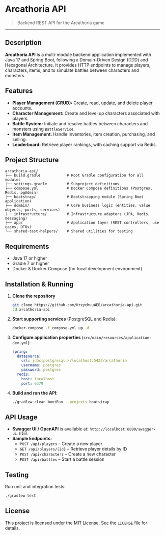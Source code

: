 # Arcathoria API

> Backend REST API for the Arcathoria game

---

## Description

**Arcathoria API** is a multi-module backend application implemented with Java 17 and Spring Boot, following a Domain-Driven Design (DDD) and Hexagonal Architecture. It provides HTTP endpoints to manage players, characters, items, and to simulate battles between characters and monsters.

## Features

- **Player Management (CRUD):** Create, read, update, and delete player accounts.
- **Character Management:** Create and level up characters associated with players.
- **Battle System:** Initiate and resolve battles between characters and monsters using `BattleService`.
- **Item Management:** Handle inventories, item creation, purchasing, and selling.
- **Leaderboard:** Retrieve player rankings, with caching support via Redis.

## Project Structure

```
arcathoria-api/
├── build.gradle            # Root Gradle configuration for all modules
├── settings.gradle         # Subproject definitions
├── compose.yml             # Docker Compose definitions (Postgres, Redis, pgAdmin)
├── bootstrap/              # Bootstrapping module (Spring Boot application)
├── domain/                 # Core business logic (entities, value objects, ports, services)
├── infrastructure/         # Infrastructure adapters (JPA, Redis, messaging)
├── app/                    # Application layer (REST controllers, use cases, DTOs)
└── shared-test-helpers/    # Shared utilities for testing
```

## Requirements

- Java 17 or higher
- Gradle 7 or higher
- Docker & Docker Compose (for local development environment)

## Installation & Running

1. **Clone the repository**
   ```bash
   git clone https://github.com/KrzychuuWEB/arcathoria-api.git
   cd arcathoria-api
   ```

2. **Start supporting services** (PostgreSQL and Redis):
   ```bash
   docker-compose -f compose.yml up -d
   ```

3. **Configure application properties** (`src/main/resources/application-dev.yml`):
   ```yaml
   spring:
     datasource:
       url: jdbc:postgresql://localhost:5432/arcathoria
       username: postgres
       password: postgres
     redis:
       host: localhost
       port: 6379
   ```

4. **Build and run the API**:
   ```bash
   ./gradlew clean bootRun --projects bootstrap
   ```

## API Usage

- **Swagger UI / OpenAPI** is available at: `http://localhost:8080/swagger-ui.html`
- **Sample Endpoints:**
  - `POST /api/players` – Create a new player
  - `GET /api/players/{id}` – Retrieve player details by ID
  - `POST /api/characters` – Create a new character
  - `POST /api/battles` – Start a battle session

## Testing

Run unit and integration tests:
```bash
./gradlew test
```

## License

This project is licensed under the MIT License. See the `LICENSE` file for details.
